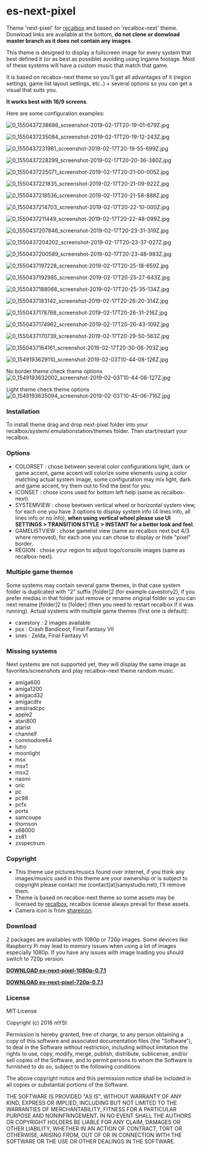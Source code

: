 # es-next-pixel
Theme 'next-pixel' for [recalbox](https://www.recalbox.com/) and based on 'recalbox-next' theme. Donwload links are available at the bottom, **do not clone or donwload master branch as it does not contain any images**.

This theme is designed to display a fullscreen image for every system that best defined it (or as best as possible) avoiding using ingame footage. Most of these systems will have a custom music that match that game.

It is based on recabox-next theme so you'll get all advantages of it (region settings, game list layout settings, etc..) + several options so you can get a visual that suits you. 

**It works best with 16/9 screens**.

Here are some configuration examples:

![0_1550437238698_screenshot-2019-02-17T20-19-01-679Z.jpg](https://s3-eu-west-1.amazonaws.com/forums.recalbox.com/ccb9d4f8-51e9-477f-af0a-9ad24561b68c.jpg)
 
![0_1550437235084_screenshot-2019-02-17T20-19-12-243Z.jpg](https://s3-eu-west-1.amazonaws.com/forums.recalbox.com/843550d7-31ce-4c43-92c0-24cc5345b5d4.jpg)
 
![0_1550437231981_screenshot-2019-02-17T20-19-55-699Z.jpg](https://s3-eu-west-1.amazonaws.com/forums.recalbox.com/40233855-6da9-4540-a46d-0c1da978c7cf.jpg)
 
![0_1550437228299_screenshot-2019-02-17T20-20-36-380Z.jpg](https://s3-eu-west-1.amazonaws.com/forums.recalbox.com/63aecb23-a68c-473f-a8d2-ebba6b04a777.jpg)
 
![0_1550437225071_screenshot-2019-02-17T20-21-00-005Z.jpg](https://s3-eu-west-1.amazonaws.com/forums.recalbox.com/2550e737-b2f1-48a9-ae31-9fab798bf8c3.jpg)
 
![0_1550437221835_screenshot-2019-02-17T20-21-09-922Z.jpg](https://s3-eu-west-1.amazonaws.com/forums.recalbox.com/4b8341b4-4869-4a9d-a2be-99324dd2071a.jpg)
 
![0_1550437218536_screenshot-2019-02-17T20-21-58-888Z.jpg](https://s3-eu-west-1.amazonaws.com/forums.recalbox.com/5d2ad5c4-73f9-44a7-9927-1cffbaaddc6d.jpg)
 
![0_1550437214703_screenshot-2019-02-17T20-22-10-000Z.jpg](https://s3-eu-west-1.amazonaws.com/forums.recalbox.com/d3953da3-9010-40de-ab0f-87c7d07f4ccd.jpg)
 
![0_1550437211449_screenshot-2019-02-17T20-22-48-099Z.jpg](https://s3-eu-west-1.amazonaws.com/forums.recalbox.com/c44ee442-af8d-43e7-84a3-84501523c4ee.jpg)
 
![0_1550437207846_screenshot-2019-02-17T20-23-31-319Z.jpg](https://s3-eu-west-1.amazonaws.com/forums.recalbox.com/0091fcb4-5f5e-439c-a63c-580484d1e6b9.jpg)
 
![0_1550437204202_screenshot-2019-02-17T20-23-37-027Z.jpg](https://s3-eu-west-1.amazonaws.com/forums.recalbox.com/b9ed0e64-6d27-4a7a-9017-99c78cc92920.jpg)
 
![0_1550437200589_screenshot-2019-02-17T20-23-48-983Z.jpg](https://s3-eu-west-1.amazonaws.com/forums.recalbox.com/7476bf50-b9cc-4590-8eac-a91d8325920b.jpg)
 
![0_1550437197228_screenshot-2019-02-17T20-25-18-659Z.jpg](https://s3-eu-west-1.amazonaws.com/forums.recalbox.com/adc40f7a-5b0f-4cf8-a787-57b3df71f29c.jpg)
 
![0_1550437192985_screenshot-2019-02-17T20-25-27-643Z.jpg](https://s3-eu-west-1.amazonaws.com/forums.recalbox.com/bd370dec-6b6c-432a-a091-cbd831ec99f0.jpg)
 
![0_1550437188068_screenshot-2019-02-17T20-25-35-134Z.jpg](https://s3-eu-west-1.amazonaws.com/forums.recalbox.com/d3f3f7b5-de72-46a1-b83a-28486fa8ecbf.jpg)
 
![0_1550437183142_screenshot-2019-02-17T20-26-20-314Z.jpg](https://s3-eu-west-1.amazonaws.com/forums.recalbox.com/4aa988d0-28c9-4bdf-a37a-44161d1cccde.jpg)
 
![0_1550437178768_screenshot-2019-02-17T20-26-31-216Z.jpg](https://s3-eu-west-1.amazonaws.com/forums.recalbox.com/d6564dcb-aa9d-42c6-9654-f0b467e7049b.jpg)
 
![0_1550437174962_screenshot-2019-02-17T20-26-43-109Z.jpg](https://s3-eu-west-1.amazonaws.com/forums.recalbox.com/fc1dc950-bc71-456c-99db-f2442894ed2b.jpg)
 
![0_1550437170739_screenshot-2019-02-17T20-29-50-563Z.jpg](https://s3-eu-west-1.amazonaws.com/forums.recalbox.com/48d9420a-8fba-4a1c-9407-171e9daa0d4e.jpg)
 
![0_1550437164161_screenshot-2019-02-17T20-30-06-703Z.jpg](https://s3-eu-west-1.amazonaws.com/forums.recalbox.com/9dbc11e3-a3a1-4089-acfc-ed7457ee9f4d.jpg)
 
![0_1549193629110_screenshot-2019-02-03T10-44-08-126Z.jpg](https://s3-eu-west-1.amazonaws.com/forums.recalbox.com/bf678cfa-db3c-4386-8e93-85ecdf249e62.jpg)
 
No border theme check theme options
![0_1549193632002_screenshot-2019-02-03T10-44-08-127Z.jpg](https://s3-eu-west-1.amazonaws.com/forums.recalbox.com/95c19856-8b42-4b64-8377-881064c066cd.jpg)
 
Light theme check theme options
![0_1549193635094_screenshot-2019-02-03T10-45-06-716Z.jpg](https://s3-eu-west-1.amazonaws.com/forums.recalbox.com/d47d453f-3c31-4a03-aad5-73098147b33b.jpg)


### Installation
To install theme drag and drop next-pixel folder into your recalbox/system/.emulationstation/themes folder. Then start/restart your recalbox.


### Options
- COLORSET 	: chose between several color configurations light, dark or game accent, game accent will colorize some elements using a color matching actual system image, some configuration may mix light, dark and game accent, try them out to find the best for you.
- ICONSET 	: chose icons used for bottom left help (same as recalbox-next).
- SYSTEMVIEW 	: chose beetwen vertical wheel or horizontal system view, for each one you have 3 options to display system info (4 lines info, all lines info or no info), **when using vertical wheel please use UI SETTINGS > TRANSITION STYLE > INSTANT for a better look and feel**.
- GAMELISTVIEW	: chose gamelist view (same as recalbox next but 4/3 where removed), for each one you can chose to display or hide "pixel" border.
- REGION		: chose your region to adjust logo/console images (same as recalbox-next).


### Multiple game themes
Some systems may contain several game themes, in that case system folder is duplicated with "2" suffix [folder]2 (for example cavestory2), if you prefer medias in that folder just remove or rename original folder so you can next rename [folder]2 to [folder] (then you need to restart recalbox if it was running).
Actual systems with multiple game themes (first one is default):
- cavestory : 2 images available
- psx : Crash Bandicoot, Final Fantasy VII
- snes : Zelda, Final Fantasy VI

### Missing systems
Next systems are not supported yet, they will display the same image as favorites/screenshots and play recalbox-next theme random music.
- amiga600
- amiga1200
- amigacd32
- amigacdtv
- amstradcpc
- apple2
- atari800
- atarist
- channelf
- commodore64
- lutro
- moonlight
- msx
- msx1
- msx2
- naomi
- oric
- pc
- pc98
- pcfx
- ports
- samcoupe
- thomson
- x68000
- zx81
- zxspectrum


### Copyright
- This theme use pictures/musics found over internet, if you think any images/musics used in this theme are your ownership or is subject to copyright please contact me (contact[at]samystudio.net), I'll remove them.
- Theme is based on recabox-next theme so some assets may be licensed by [recalbox](https://gitlab.com/recalbox/recalbox-themes), recalbox license always prevail for these assets.
- Camera icon is from [shareicon](https://www.shareicon.net).

### Download
2 packages are availables with 1080p or 720p images. Some devices like Raspberry Pi may lead to memory issues when using a lot of images especially 1080p. If you have any issues with image loading you should switch to 720p version.

**[DOWNLOAD es-next-pixel-1080p-0.7.1](https://github.com/SamYStudiO/es-next-pixel/archive/1080p.zip)**

**[DOWNLOAD es-next-pixel-720p-0.7.1](https://github.com/SamYStudiO/es-next-pixel/archive/720p.zip)**

### License
MIT License

Copyright (c) 2018 mYSt

Permission is hereby granted, free of charge, to any person obtaining a copy
of this software and associated documentation files (the "Software"), to deal
in the Software without restriction, including without limitation the rights
to use, copy, modify, merge, publish, distribute, sublicense, and/or sell
copies of the Software, and to permit persons to whom the Software is
furnished to do so, subject to the following conditions:

The above copyright notice and this permission notice shall be included in all
copies or substantial portions of the Software.

THE SOFTWARE IS PROVIDED "AS IS", WITHOUT WARRANTY OF ANY KIND, EXPRESS OR
IMPLIED, INCLUDING BUT NOT LIMITED TO THE WARRANTIES OF MERCHANTABILITY,
FITNESS FOR A PARTICULAR PURPOSE AND NONINFRINGEMENT. IN NO EVENT SHALL THE
AUTHORS OR COPYRIGHT HOLDERS BE LIABLE FOR ANY CLAIM, DAMAGES OR OTHER
LIABILITY, WHETHER IN AN ACTION OF CONTRACT, TORT OR OTHERWISE, ARISING FROM,
OUT OF OR IN CONNECTION WITH THE SOFTWARE OR THE USE OR OTHER DEALINGS IN THE
SOFTWARE.


